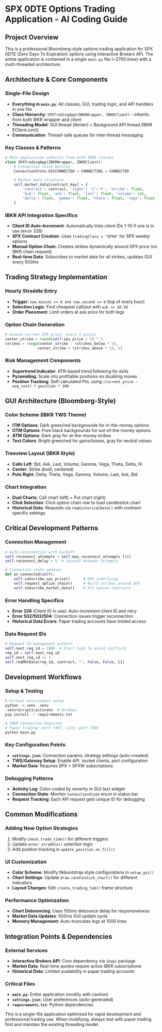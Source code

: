 # SPX 0DTE Options Trading Application - AI Coding Guide

## Project Overview
This is a professional Bloomberg-style options trading application for SPX 0DTE (Zero Days To Expiration) options using Interactive Brokers API. The entire application is contained in a single `main.py` file (~2700 lines) with a multi-threaded architecture.

## Architecture & Core Components

### Single-File Design
- **Everything in `main.py`**: All classes, GUI, trading logic, and API handlers in one file
- **Class Hierarchy**: `SPXTradingApp(IBKRWrapper, IBKRClient)` - inherits from both IBKR wrapper and client
- **Threading Model**: GUI thread (tkinter) + Background API thread (IBKR EClient.run())
- **Communication**: Thread-safe queues for inter-thread messaging

### Key Classes & Patterns
```python
# Main application inherits from both IBKR classes
class SPXTradingApp(IBKRWrapper, IBKRClient):
    # Connection state machine
    ConnectionState.DISCONNECTED → CONNECTING → CONNECTED
    
    # Market data structure
    self.market_data[contract_key] = {
        'contract': contract, 'right': 'C'/'P', 'strike': float,
        'bid': float, 'ask': float, 'last': float, 'volume': int,
        'delta': float, 'gamma': float, 'theta': float, 'vega': float
    }
```

### IBKR API Integration Specifics
- **Client ID Auto-Increment**: Automatically tries client IDs 1-10 if one is in use (error 326)
- **SPX Contract Creation**: Uses `tradingClass = "SPXW"` for SPX weekly options
- **Manual Option Chain**: Creates strikes dynamically around SPX price (no IBKR chain request)
- **Real-time Data**: Subscribes to market data for all strikes, updates GUI every 500ms

## Trading Strategy Implementation

### Hourly Straddle Entry
- **Trigger**: `now.minute == 0 and now.second == 0` (top of every hour)
- **Selection Logic**: Find cheapest call/put with `ask <= $0.50`
- **Order Placement**: Limit orders at ask price for both legs

### Option Chain Generation
```python
# Around current SPX price, every 5 points
center_strike = round(self.spx_price / 5) * 5
strikes = range(center_strike - (strikes_below * 5), 
               center_strike + (strikes_above * 5), 5)
```

### Risk Management Components
- **Supertrend Indicator**: ATR-based trend following for exits
- **Pyramiding**: Scale into profitable positions on doubling moves
- **Position Tracking**: Self-calculated PnL using `(current_price - avg_cost) * position * 100`

## GUI Architecture (Bloomberg-Style)

### Color Scheme (IBKR TWS Theme)
- **ITM Options**: Dark green/red backgrounds for in-the-money options
- **OTM Options**: Pure black backgrounds for out-of-the-money options
- **ATM Options**: Dark gray for at-the-money strikes
- **Text Colors**: Bright green/red for gains/losses, gray for neutral values

### Treeview Layout (IBKR Style)
- **Calls Left**: Bid, Ask, Last, Volume, Gamma, Vega, Theta, Delta, IV
- **Center**: Strike (bold, centered)
- **Puts Right**: Delta, Theta, Vega, Gamma, Volume, Last, Ask, Bid

### Chart Integration
- **Dual Charts**: Call chart (left) + Put chart (right)
- **Click Selection**: Click option chain row to load candlestick chart
- **Historical Data**: Requests via `reqHistoricalData()` with contract-specific settings

## Critical Development Patterns

### Connection Management
```python
# Auto-reconnection with backoff
self.reconnect_attempts < self.max_reconnect_attempts (10)
self.reconnect_delay = 5  # seconds between attempts

# Connection state updates
def on_connected(self):
    self.subscribe_spx_price()      # SPX underlying
    self.request_option_chain()     # Build strikes around SPX
    self.subscribe_market_data()    # All option contracts
```

### Error Handling Specifics
- **Error 326** (Client ID in use): Auto-increment client ID and retry
- **Error 502/503/504**: Connection issues trigger reconnection
- **Historical Data Errors**: Paper trading accounts have limited access

### Data Request IDs
```python
# Request ID management pattern
self.next_req_id = 1000  # Start high to avoid conflicts
req_id = self.next_req_id
self.next_req_id += 1
self.reqMktData(req_id, contract, "", False, False, [])
```

## Development Workflows

### Setup & Testing
```bash
# Virtual environment setup
python -m venv .venv
.venv\Scripts\activate  # Windows
pip install -r requirements.txt

# IBKR Connection Required
# Paper Trading: port 7497, Live: port 7496
python main.py
```

### Key Configuration Points
- **`settings.json`**: Connection params, strategy settings (auto-created)
- **TWS/Gateway Setup**: Enable API, socket clients, port configuration
- **Market Data**: Requires SPX + SPXW subscriptions

### Debugging Patterns
- **Activity Log**: Color-coded by severity in GUI text widget
- **Connection State**: Monitor `ConnectionState` enum in status bar
- **Request Tracking**: Each API request gets unique ID for debugging

## Common Modifications

### Adding New Option Strategies
1. Modify `check_trade_time()` for different triggers
2. Update `enter_straddle()` selection logic
3. Add position tracking in `update_position_on_fill()`

### UI Customization
- **Color Scheme**: Modify ttkbootstrap style configurations in `setup_gui()`
- **Chart Settings**: Update `draw_candlestick_chart()` for different indicators
- **Layout Changes**: Edit `create_trading_tab()` frame structure

### Performance Optimization
- **Chart Debouncing**: Uses 100ms debounce delay for responsiveness
- **Market Data Updates**: 500ms GUI update cycle
- **Memory Management**: Auto-truncates logs at 1000 lines

## Integration Points & Dependencies

### External Services
- **Interactive Brokers API**: Core dependency via `ibapi` package
- **Market Data**: Real-time quotes require active IBKR subscriptions
- **Historical Data**: Limited availability in paper trading accounts

### Critical Files
- **`main.py`**: Entire application (modify with caution)
- **`settings.json`**: User preferences (auto-generated)
- **`requirements.txt`**: Python dependencies

This is a single-file application optimized for rapid development and professional trading use. When modifying, always test with paper trading first and maintain the existing threading model.